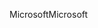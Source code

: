 <span data-ttu-id="5f38d-101">Microsoft</span><span class="sxs-lookup"><span data-stu-id="5f38d-101">Microsoft</span></span>